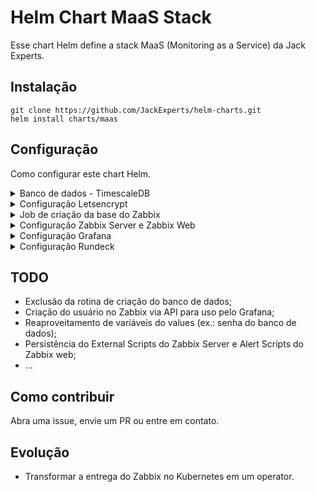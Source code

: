 # Helm Chart MaaS Stack

Esse chart Helm define a stack MaaS (Monitoring as a Service) da Jack Experts.

## Instalação

    git clone https://github.com/JackExperts/helm-charts.git
    helm install charts/maas

## Configuração

Como configurar este chart Helm. 

<details>
  <summary>Banco de dados - TimescaleDB</summary>

  Parâmetro | Descrição | Valor padrão
  --------- | ----------- | -------
  timescaledb-single.enabled | Habilita o timescaledb | true
  timescaledb-single.clusterName | Nome principal do cluster | db-zabbix
  timescaledb-single.replicaCount | Quantiade de replicas do  | 1
  timescaledb-single.loadBalancer.enabled | Uso de loadBalancer | false
  timescaledb-single.backup.enabled | Habilita ou não o backup (se quiser habilitar, veja quais parâmetros precisam ser configurados no chart do ) | false
  timescaledb-single.secrets.credentials.PATRONI_SUPERUSER_PASSWORD | Senha de user postgres | db-zabbix
  timescaledb-single.secrets.credentials.PATRONI_REPLICATION_PASSWORD | Senha de replicacao | db-zabbix
  timescaledb-single.secrets.credentials.PATRONI_admin_PASSWORD | Senha do user patroni | db-zabbix
  timescaledb-single.persistentVolumes.data.enabled | Habilita persistência de dados | true
  timescaledb-single.persistentVolumes.data.size | Tamanho do disco de dados | 5Gi
  timescaledb-single.persistentVolumes.wal.enabled | Habilita persitência do WAL | true
  timescaledb-single.persistentVolumes.wal.size | Tamanho do disco do WAL | 1Gi
  timescaledb-single.resources.limits.cpu | Configuração de limite de CPU | 1
  timescaledb-single.resources.limits.memory | Configuração de limite de RAM | 2048Mi
  timescaledb-single.resources.requests.cpu | Configuração de reserva de CPU | 500m
  timescaledb-single.resources.requests.memory | Configuração de reserva de RAM | 1024Mi
  timescaledb-single.prometheus.enabled | Habilita o monitoramento por padrão | true
  timescaledb-single.prometheus.image.repository | Imagem do exporter prometheus | wrouesnel/postgres_exporter
  timescaledb-single.prometheus.image.tag | Tag da imagem do exporter prometheus | v0.7.0
  timescaledb-single.prometheus.image.pullPolicy | Política de download de imagem do exporter | IfNotPresent

</details>


<details>
  <summary>Configuração Letsencrypt</summary>

Parâmetro | Descrição | Valor padrão
  --------- | ----------- | -------
letsencrypt.enabled | Habilita a criação do ClusterIssuer | true
letsencrypt.name | Nome do Cluster Issuer | letsencrypt-maas
letsencrypt.mail | E-mail válido | 

</details>

<details>
  <summary>Job de criação da base do Zabbix</summary>

Parâmetro | Descrição | Valor padrão
  --------- | ----------- | -------
database.create | Habilita a criação da base ao instalar este chart | true
database.jobName | Nome do job | dbzabbixcreate

</details>

<details>
  <summary>Configuração Zabbix Server e Zabbix Web</summary>

Parâmetro | Descrição | Valor padrão
  --------- | ----------- | -------
zabbix.enabled | Habilita o Zabbix | true
zabbix.zabbixServer.replicaCount | Quantidade de rélicas | 1
zabbix.zabbixServer.hostPort | Uso de porta do tipo HostPport | true
zabbix.zabbixServer.image.repository | Imagem do Zabbix server  | zabbix/zabbix-server-pgsql
zabbix.zabbixServer.image.tag | Tag da imagem do Zabbix server | ubuntu-6.0.5
zabbix.zabbixServer.DB_SERVER_HOST | Host do Banco de dados | db-zabbix
zabbix.zabbixServer.POSTGRES_USER | Usuário de conexão ao banco | postgres
zabbix.zabbixServer.POSTGRES_PASSWORD | Senha de conexão ao banco | db-zabbix
zabbix.zabbixServer.POSTGRES_DB | Nome da base de dados | zabbix
zabbix.zabbixServer.service.type |  | ClusterIP
zabbix.zabbixweb.enabled | Tipo do service do Zabbix Web | true
zabbix.zabbixweb.image.repository | Imagem do Zabbix web | zabbix/zabbix-web-apache-pgsql
zabbix.zabbixweb.image.tag | Tag do Zabbix web | ubuntu-6.0.5
zabbix.zabbixweb.env | ENV para definir o nome | ```{name: ZBX_SERVER_NAME, value: ""}```
zabbix.zabbixweb.ZBX_SERVER_HOST | Endereço do Zabbix Server | zabbix-server
zabbix.zabbixweb.ZBX_SERVER_PORT | Porta do Zabbix Server | 10051
zabbix.zabbixweb.DB_SERVER_HOST | Endereço do banco de dados | db-zabbix
zabbix.zabbixweb.DB_SERVER_PORT | Porta de conexação com o banco de dados | 5432
zabbix.zabbixweb.POSTGRES_USER | Usuário do banco de dados | postgres
zabbix.zabbixweb.POSTGRES_PASSWORD | Senha do respectivo usuário de acesso ao banco de dados | db-zabbix
zabbix.zabbixweb.POSTGRES_DB | Nome da database | zabbix
zabbix.zabbixweb.service.type | Tipo do serviço do Zabbix web | ClusterIP
zabbix.ingress.enabled | Habilita ingress para o Zabbix web | true
zabbix.ingress.annotations.cert-manager.io/cluster-issuer | ClusterIssuer do letsencrypt | letsencrypt-maas
zabbix.ingress.annotations.kubernetes.io/ingress.class | Ingress class do cluster | nginx
zabbix.ingress.domain | Domínio a ser utilizado no ingress | example.local
zabbix.ingress.path | Contexto a ser utilizado | "/"
</details>


<details>
  <summary>Configuração Grafana</summary>

Parâmetro | Descrição | Valor padrão
  --------- | ----------- | -------
grafana.enabled | Habilita o Grafana | false
grafana.persistence.enabled | Habilita persistência para o Grafana | true
grafana.persistence.size | Tamanho do disco para persistir plugins, confs, etc. | 2Gi
grafana.adminUser | Usuário de acesso | admin
grafana.adminPassword | Senha padrão para o usuário de acesso | 
grafana.plugins | Lista de plugins que devem ser instalados | alexanderzobnin-zabbix-app
grafana.env.GF_PLUGINS_ALLOW_LOADING_UNSIGNED_PLUGINS | Lista de plugins permitidos (não assinados) | alexanderzobnin-zabbix-datasource
grafana.env.GF_SERVER_ROOT_URL | Endereço do endpoint do Zabbix | %(protocol)s://%(domain)s:%(http_port)s/dash/
grafana.env.GF_SERVER_SERVE_FROM_SUB_PATH | Env para permitir uso de subpath | true
grafana.datasources.datasources.yaml.apiVersion | ApiVersion do datasources | 1
grafana.datasources.datasources.yaml.datasources | Config do Datasource | Vide values.yaml
grafana.ingress.enabled | Habilita o ingress | true
grafana.ingress.hosts | Domínio de acesso ao Grafana | 
grafana.ingress.path | Path de contexto padrão de acesso | /dash
grafana.ingress.annotations.cert-manager.io/cluster-issuer | Nome do ClusterIssuer Letsencrypt | letsencrypt-maas
grafana.ingress.annotations.kubernetes.io/ingress.class | Nome do Ingress Class | nginx
</details>


<details>
  <summary>Configuração Rundeck</summary>

Parâmetro | Descrição | Valor padrão
  --------- | ----------- | -------
rundeck.enabled | Habilita o Rundeck | false
rundeck.rundeck.adminUser | Configuração de usuário admin | admin:admin,user,admin,architect,deploy,build
rundeck.rundeck.env.RUNDECK_GRAILS_URL | Configuração de url  | http://{{ .Release.Name }}.{{ .Release.Namespace }}.svc.cluster.local
rundeck.rundeck.env.RUNDECK_SERVER_FORWARDED | Env RUNDECK_SERVER_FORWARDED | true
rundeck.rundeck.env.RUNDECK_LOGGING_STRATEGY | Env RUNDECK_LOGGING_STRATEGY | CONSOLE
rundeck.ingress.enabled | Habilita o ingress para o Rundeck | true
rundeck.ingress.annotations.kubernetes.io/ingress.class | Ingress class do cluster | nginx
rundeck.ingress.annotations.cert-manager.io/cluster-issuer | ClusterIssuer letencrypt do cert-manager | letsencrypt-prod
rundeck.ingress.annotations.nginx.ingress.kubernetes.io/proxy-body-size | Body size da requisição | 200m
rundeck.ingress.annotations.nginx.ingress.kubernetes.io/proxy-read-timeout | Timeout de leitura da request | 600
rundeck.ingress.annotations.nginx.ingress.kubernetes.io/proxy-send-timeout | Timeout de envio da request | 600
rundeck.ingress.annotations.nginx.ingress.kubernetes.io/proxy-buffers-number | Número de buffers | 100
rundeck.ingress.annotations.nginx.ingress.kubernetes.io/proxy-buffer-size | Buffer size | 200m
rundeck.ingress.annotations.nginx.ingress.kubernetes.io/client-body-buffer-size | Buffer size do cliente | 200m
rundeck.ingress.paths | Contexto do Rundeck | /
rundeck.ingress.hosts | Domínio de acesso desejado | 
</details>


## TODO

- Exclusão da rotina de criação do banco de dados;
- Criação do usuário no Zabbix via API para uso pelo Grafana;
- Reaproveitamento de variáveis do values (ex.: senha do banco de dados);
- Persistência do External Scripts do Zabbix Server e Alert Scripts do Zabbix web;
- ...

## Como contribuir

Abra uma issue, envie um PR ou entre em contato.

## Evolução

- Transformar a entrega do Zabbix no Kubernetes em um operator.
